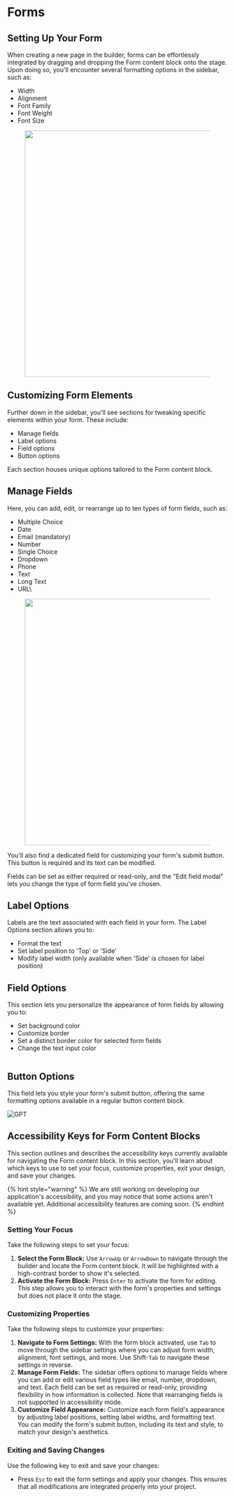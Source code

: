 # Forms

## Setting Up Your Form

When creating a new page in the builder, forms can be effortlessly integrated by dragging and dropping the Form content block onto the stage. Upon doing so, you'll encounter several formatting options in the sidebar, such as:

* Width
* Alignment
* Font Family
* Font Weight
* Font Size

<figure><img src="https://lh7-eu.googleusercontent.com/NAV1vhKR9oWoqIV7uuzU-o6c1J4wqOpskGH_clTwz2hZXrzhJ2WmlPDcxAKUtV4OJOk0efDeUU1WEUxXvA49pGNv66SpKAzZGvV-9_hhO96F6nlp4BZYQUVJb_X_KVEJUzpZzg_8SykzNnMsGTkN42w" alt="" width="563"><figcaption></figcaption></figure>

## Customizing Form Elements

Further down in the sidebar, you'll see sections for tweaking specific elements within your form. These include:

* Manage fields
* Label options
* Field options
* Button options

Each section houses unique options tailored to the Form content block.

## Manage Fields

Here, you can add, edit, or rearrange up to ten types of form fields, such as:

* Multiple Choice
* Date
* Email (mandatory)
* Number
* Single Choice
* Dropdown
* Phone
* Text
* Long Text
* URL\


<figure><img src="https://lh7-eu.googleusercontent.com/4QhZKgtCVzuff95uBcg0wvijxrBHXnD_1tWH2yDtJi-Z5iqHvavY_rR4TAHzW5j2FYdZefX67k2KnfgBwNUAjeGTKO_gDnsopbYRbQ33e4t38_pDcNU_N0SVWvKCn9vAnZvpyBAmtEA-DprtHTj05PQ" alt="" width="563"><figcaption></figcaption></figure>

You'll also find a dedicated field for customizing your form's submit button. This button is required and its text can be modified.

Fields can be set as either required or read-only, and the "Edit field modal" lets you change the type of form field you've chosen.

## Label Options

Labels are the text associated with each field in your form. The Label Options section allows you to:

* Format the text
* Set label position to 'Top' or 'Side'
* Modify label width (only available when 'Side' is chosen for label position)

## Field Options

This section lets you personalize the appearance of form fields by allowing you to:

* Set background color
* Customize border
* Set a distinct border color for selected form fields
* Change the text input color

<figure><img src="https://lh7-eu.googleusercontent.com/E8Vfr2PCFhW__b5cDZ8-JNFx1apXaexv4_kyjwwREFJDP6yrWOw1KJwx0saaSCtNUQ4yuI1-3c3cO80yIM3ITJSHb1NeAuivRK35qmsC6wz_fkAtTp1mJ43wVkIbGctunLhOQtttG_tfcFFEToLRZIA" alt=""><figcaption></figcaption></figure>

## Button Options

This field lets you style your form's submit button, offering the same formatting options available in a regular button content block.

![GPT](https://files.oaiusercontent.com/file-oPR9SiiMreGJB3TAJ4TZFdlh?se=2124-01-07T17%3A26%3A07Z\&sp=r\&sv=2021-08-06\&sr=b\&rscc=max-age%3D1209600%2C%20immutable\&rscd=attachment%3B%20filename%3D582abb9f-b460-4649-839e-96196ac38c39.png\&sig=k9kCKeskAPZygGxADORe/V7QnAawG1V0KEJpCFmyRS0%3D)

## Accessibility Keys for Form Content Blocks

This section outlines and describes the accessibility keys currently available for navigating the Form content block. In this section, you'll learn about which keys to use to set your focus, customize properties, exit your design, and save your changes.

{% hint style="warning" %}
We are still working on developing our application's accessibility, and you may notice that some actions aren't available yet. Additional accessibility features are coming soon.&#x20;
{% endhint %}

### **Setting Your Focus**

Take the following steps to set your focus:

1. **Select the Form Block:** Use `ArrowUp` or `ArrowDown` to navigate through the builder and locate the Form content block. It will be highlighted with a high-contrast border to show it's selected.
2. **Activate the Form Block:** Press `Enter` to activate the form for editing. This step allows you to interact with the form's properties and settings but does not place it onto the stage.

### **Customizing Properties**

Take the following steps to customize your properties:

1. **Navigate to Form Settings:** With the form block activated, use `Tab` to move through the sidebar settings where you can adjust form width, alignment, font settings, and more.  Use Shift-`Tab` to navigate these settings in reverse.
2. **Manage Form Fields:** The sidebar offers options to manage fields where you can add or edit various field types like email, number, dropdown, and text. Each field can be set as required or read-only, providing flexibility in how information is collected. Note that rearranging fields is not supported in accessibility mode.
3. **Customize Field Appearance:** Customize each form field's appearance by adjusting label positions, setting label widths, and formatting text. You can modify the form's submit button, including its text and style, to match your design's aesthetics.

### **Exiting and Saving Changes**

Use the following key to exit and save your changes:

* Press `Esc` to exit the form settings and apply your changes. This ensures that all modifications are integrated properly into your project.
